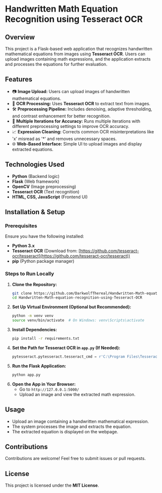 # Handwritten Math Equation Recognition using Tesseract OCR

## Overview
This project is a Flask-based web application that recognizes handwritten mathematical equations from images using **Tesseract OCR**. Users can upload images containing math expressions, and the application extracts and processes the equations for further evaluation.

## Features
- 📷 **Image Upload:** Users can upload images of handwritten mathematical equations.
- 🧠 **OCR Processing:** Uses **Tesseract OCR** to extract text from images.
- 🛠️ **Preprocessing Pipeline:** Includes denoising, adaptive thresholding, and contrast enhancement for better recognition.
- 🔄 **Multiple Iterations for Accuracy:** Runs multiple iterations with different preprocessing settings to improve OCR accuracy.
- 📈 **Expression Cleaning:** Corrects common OCR misinterpretations like 'x' misread as '*' and removes unnecessary spaces.
- 🌐 **Web-Based Interface:** Simple UI to upload images and display extracted equations.

## Technologies Used
- **Python** (Backend logic)
- **Flask** (Web framework)
- **OpenCV** (Image preprocessing)
- **Tesseract OCR** (Text recognition)
- **HTML, CSS, JavaScript** (Frontend UI)

## Installation & Setup
### Prerequisites
Ensure you have the following installed:
- **Python 3.x**
- **Tesseract OCR** (Download from: [https://github.com/tesseract-ocr/tesseract](https://github.com/tesseract-ocr/tesseract))
- **pip** (Python package manager)

### Steps to Run Locally
1. **Clone the Repository:**
   ```bash
   git clone https://github.com/DarkwolfThereal/Handwritten-Math-equation-recognition-using-Tesseract-OCR.git
   cd Handwritten-Math-equation-recognition-using-Tesseract-OCR
   ```
2. **Set Up Virtual Environment (Optional but Recommended):**
   ```bash
   python -m venv venv
   source venv/bin/activate  # On Windows: venv\Scripts\activate
   ```
3. **Install Dependencies:**
   ```bash
   pip install -r requirements.txt
   ```
4. **Set the Path for Tesseract OCR in `app.py` (If Needed):**
   ```python
   pytesseract.pytesseract.tesseract_cmd = r'C:\Program Files\Tesseract-OCR\tesseract.exe'
   ```
5. **Run the Flask Application:**
   ```bash
   python app.py
   ```
6. **Open the App in Your Browser:**
   - Go to `http://127.0.0.1:5000/`
   - Upload an image and view the extracted math expression.

## Usage
- Upload an image containing a handwritten mathematical expression.
- The system processes the image and extracts the equation.
- The extracted equation is displayed on the webpage.

## Contributions
Contributions are welcome! Feel free to submit issues or pull requests.

## License
This project is licensed under the **MIT License**.



